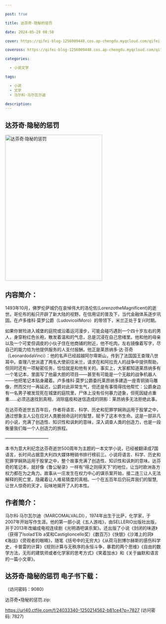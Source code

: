 ```yaml
---

post: true

title: 达芬奇·隐秘的惩罚

date: 2024-05-28 08:58

cover: https://qifei-blog-1256009448.cos.ap-chengdu.myqcloud.com/qifei-blog/660beb099f345e8d03fad3c7.jpg

coveross: https://qifei-blog-1256009448.cos.ap-chengdu.myqcloud.com/qifei-blog/660beb099f345e8d03fad3c7.jpg

categories:

  - 小说文学

tags:

  - 小说
  - 文学
  - 马尔科·马尔瓦尔迪

description:
---
```


##  达芬奇·隐秘的惩罚

<img alt="达芬奇·隐秘的惩罚 " class="aligncenter loading" data-was-processed="true" decoding="async" fetchpriority="high" height="471" src="https://qifei-blog-1256009448.cos.ap-chengdu.myqcloud.com/qifei-blog/660beb099f345e8d03fad3c7.jpg " style="cursor: zoom-in;" width="314"/>

## 内容简介：

1493年10月，佛罗伦萨城仍在哀悼伟大的洛伦佐(LorenzotheMagnificent)的逝世。哥伦布的船只开辟了新大陆的视野。在信用证的普及下，当代金融体系逐步巩固。在卢多维科·莫罗公爵（LudovicoilMoro）的带领下，米兰正处于复兴时期。

如果你冒险进入城堡的庭院或沿着运河漫步，可能会碰巧遇到一个四十岁左右的男人，身穿粉红色长袍，散发着温和的气息，总是沉浸在自己思绪里。他和他的母亲以及一个可爱但调皮的小伙子住在他商铺的附近，他不吃肉，左右镜像着写字，尽自己的能力给为他提供服务的人支付报酬。他正是莱昂纳多·达·芬奇（LeonardodaVinci）：他的名声已经超越阿尔卑斯山，传到了法国国王查理八世耳中。查理八世派遣了两名大使前往米兰，请求在和阿拉贡人的战争中提供帮助，但同时还有一项秘密任务，恰恰就是和他有关的。事实上，大家都知道莱昂纳多有一个笔记本，里面写了他最大胆的项目——甚至有可能是一个无敌的战争机器人——他把笔记本贴身藏着。卢多维科·莫罗公爵委托莱昂纳多建造一座青铜骑马雕像，然而交付一再延迟，公爵对此非常生气，但还是有事情得找他帮忙：公爵身边有一名男子被发现死在城堡的庭院里，尸体上没有任何暴力迹象，但死因疑点重重……必须迅速找到真相，消除瘟疫和迷信造成的阴影：莱昂纳多无法拒绝此事。

在达芬奇逝世五百年后，作者将语言、科学、历史和犯罪学娴熟运用于股掌之中，通过想象主人公在应对人类脆弱命运时的智慧，赋予了这本书生命。这是一部非凡的小说，充满了创造性、知识性和讽刺的意味，深入调查人类的创造力，也是一段衡量我们每一个人创造力的旅程。

——————————

本书为意大利纪念达芬奇逝世500周年为主题的一本文学小说，已经被翻译成7国语言，长时间占据意大利四大媒体畅销书排行榜前三。小说将语言、科学、历史和犯罪学娴熟运用于股掌之中，整个故事充满了创造性、知识性和讽刺的意味。达芬奇的笔记本，就好像《鲁公秘录》一样有“得之则得天下”的地位，让当时欧洲各方权力都在为之角力。故事从一庄发生在权力中心的谋杀案开始，接二连三让人无法解释的死亡里，隐藏着让人难易猜度的真相。一个在五百年后仍玩弄我们的智慧,让世人惊奇的天才，玩味地揭开了人的本性。

## 作者简介：

马尔科·马尔瓦尔迪（MARCOMALVALDI），1974年出生于比萨，化学家，于2007年开始写作生涯。他的第一部小说《五人游戏》，由SELLERIO出版社出版，并于2013年改编成电视连续剧《光明酒吧谋杀案》。还出版了小说《封闭的味道》（获得了Isolad’Elb a奖和Castiglioncello奖）《数百万》《快银》《沙滩上的洞》《海战》《旁观者的眼睛》，随笔《括号中的无穷大》《从荷马到博尔赫斯的感伤科学史，卡普雷的计算》《规则计算与无秩序的永恒斗争，暴君的两个思维》《自由的数学方法，无形的建筑师或者化学家的思考方式》《笑着加水》和《关于幽默和语言的一篇小文章》。

## 达芬奇·隐秘的惩罚 电子书下载：

 （访问密码：9080）

达芬奇•隐秘的惩罚.zip: 

https://url40.ctfile.com/f/24033340-1250214562-b81ce4?p=7827 (访问密码: 7827)
